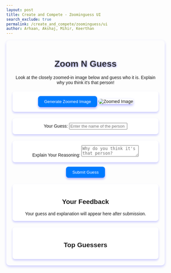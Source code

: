 ```yaml
---
layout: post 
title: Create and Compete - Zoominguess UI
search_exclude: true
permalink: /create_and_compete/zoominguess/ui
author: Arhaan, Akshaj, Mihir, Keerthan
---
```



<link rel="stylesheet" href="{{site.baseurl}}/navigation/create_and_compete/style.css">
<script src="{{site.baseurl}}/navigation/create_and_compete/scripted.js"></script>

<div class="zoomnguess-container">
<h1>Zoom N Guess</h1>
<p>Look at the closely zoomed-in image below and guess who it is. Explain why you think it's that person!</p>

<!-- Random Image Section -->
<div class="zoom-image-section">
<button id="generate-image" class="submit-button">Generate Zoomed Image</button>
<div id="image-display" class="zoom-image-box">
    <!-- Random zoomed-in image will be displayed here -->
    <img id="zoomed-image" src="default-image.jpg" alt="Zoomed Image" class="zoom-image">
</div>
</div>

<!-- Guess Input Section -->
<div class="guess-box">
<label for="guess-input">Your Guess:</label>
<input type="text" id="guess-input" placeholder="Enter the name of the person">
</div>

<!-- Reasoning Input Section -->
<div class="explanation-box">
<label for="reasoning-input">Explain Your Reasoning:</label>
<textarea id="reasoning-input" placeholder="Why do you think it's that person?"></textarea>
</div>

<!-- Submit Button -->
<button id="submit-guess" class="submit-button">Submit Guess</button>

<!-- Guess Feedback Section -->
<div id="feedback-section">
<h2>Your Feedback</h2>
<div id="feedback-display" class="info-box">Your guess and explanation will appear here after submission.</div>
</div>

<!-- Leaderboard Section -->
<section id="leaderboard-section">
<h2>Top Guessers</h2>
<ul id="leaderboard" class="leaderboard-box">
    <!-- Leaderboard will show the top contributors -->
</ul>
</section>

<!-- Feedback Modal -->
<div id="feedback-modal" class="modal">
<div class="modal-content">
    <span class="close-button">&times;</span>
    <h2>Feedback Submitted!</h2>
    <p>Your feedback has been submitted successfully.</p>
</div>
</div>
</div>

<style>

.zoomnguess-container {
    font-family: Arial, sans-serif;
    margin: 0 auto;
    padding: 20px;
    max-width: 800px;
    text-align: center;
    box-shadow: 0 4px 8px rgba(0, 0, 255, 0.2); /* Blue shadow for main container */
    border-radius: 10px;
}

h1 {
    font-size: 2em;
    color: #333;
    text-shadow: 1px 1px 5px rgba(0, 0, 255, 0.4); /* Blue shadow for heading */
}

.zoom-image-section,
.guess-box,
.explanation-box,
#feedback-section,
#leaderboard-section {
    margin-top: 20px;
    padding: 15px;
    background-color: #fff;
    border-radius: 8px;
    box-shadow: 0 4px 6px rgba(0, 0, 255, 0.2); /* Blue shadow for sections */
}

.zoom-image-box {
    display: inline-block;
    box-shadow: 0 4px 8px rgba(0, 0, 255, 0.3); /* Blue shadow for image box */
}

.zoom-image {
    max-width: 100%;
    border-radius: 8px;
}

.submit-button {
    background-color: #007bff;
    color: #fff;
    padding: 10px 20px;
    border: none;
    border-radius: 8px;
    cursor: pointer;
    box-shadow: 0 4px 6px rgba(0, 0, 255, 0.3); /* Blue shadow for buttons */
    transition: box-shadow 0.3s ease;
}

.submit-button:hover {
    box-shadow: 0 6px 12px rgba(0, 0, 255, 0.4); /* Stronger shadow on hover */
}

.modal {
    display: none;
    position: fixed;
    z-index: 1;
    padding-top: 60px;
    left: 0;
    top: 0;
    width: 100%;
    height: 100%;
    background-color: rgba(0, 0, 0, 0.5);
}

.modal-content {
    background-color: #fefefe;
    margin: auto;
    padding: 20px;
    border-radius: 10px;
    box-shadow: 0 4px 8px rgba(0, 0, 255, 0.3); /* Blue shadow for modal */
    width: 80%;
    max-width: 500px;
    text-align: center;
}

.close-button {
    color: #aaa;
    float: right;
    font-size: 28px;
    font-weight: bold;
    cursor: pointer;
}

.close-button:hover {
    color: #000;
}

</style>
